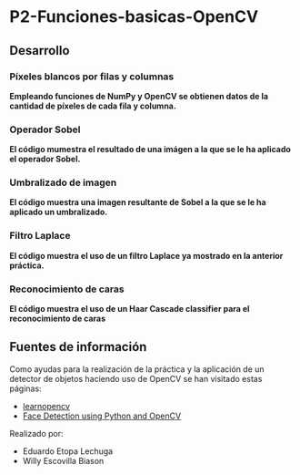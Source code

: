 # P2-Funciones-basicas-OpenCV

## Desarrollo

### Píxeles blancos por filas y columnas
**Empleando funciones de NumPy y OpenCV se obtienen datos de la cantidad de píxeles de cada fila y columna.**



### Operador Sobel
**El código mumestra el resultado de una imágen a la que se le ha aplicado el operador Sobel.**


### Umbralizado de imagen
**El código muestra una imagen resultante de Sobel a la que se le ha aplicado un umbralizado.**


### Filtro Laplace
**El código muestra el uso de un filtro Laplace ya mostrado en la anterior práctica.**

### Reconocimiento de caras
**El código muestra el uso de un Haar Cascade classifier para el reconocimiento de caras**



## Fuentes de información

Como ayudas para la realización de la práctica y la aplicación de un detector de objetos haciendo uso de OpenCV se han visitado estas páginas:
- [learnopencv](https://learnopencv.com/image-filtering-using-convolution-in-opencv/#gauss-blur-opencv)
- [Face Detection using Python and OpenCV](https://www.geeksforgeeks.org/face-detection-using-python-and-opencv-with-webcam/?ref=lbp)

Realizado por:
- Eduardo Etopa Lechuga
- Willy Escovilla Biason


